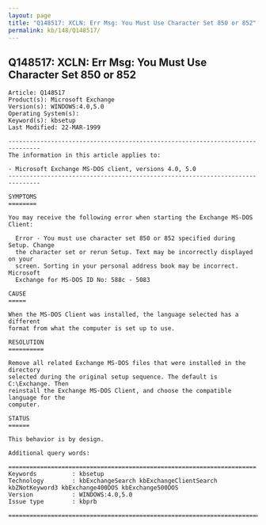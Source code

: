 ```yaml
---
layout: page
title: "Q148517: XCLN: Err Msg: You Must Use Character Set 850 or 852"
permalink: kb/148/Q148517/
---
```


## Q148517: XCLN: Err Msg: You Must Use Character Set 850 or 852

	Article: Q148517
	Product(s): Microsoft Exchange
	Version(s): WINDOWS:4.0,5.0
	Operating System(s): 
	Keyword(s): kbsetup
	Last Modified: 22-MAR-1999
	
	-------------------------------------------------------------------------------
	The information in this article applies to:
	
	- Microsoft Exchange MS-DOS client, versions 4.0, 5.0 
	-------------------------------------------------------------------------------
	
	SYMPTOMS
	========
	
	You may receive the following error when starting the Exchange MS-DOS Client:
	
	  Error - You must use character set 850 or 852 specified during Setup. Change
	  the character set or rerun Setup. Text may be incorrectly displayed on your
	  screen. Sorting in your personal address book may be incorrect. Microsoft
	  Exchange for MS-DOS ID No: 588c - 5083
	
	CAUSE
	=====
	
	When the MS-DOS Client was installed, the language selected has a different
	format from what the computer is set up to use.
	
	RESOLUTION
	==========
	
	Remove all related Exchange MS-DOS files that were installed in the directory
	selected during the original setup sequence. The default is C:\Exchange. Then
	reinstall the Exchange MS-DOS Client, and choose the compatible language for the
	computer.
	
	STATUS
	======
	
	This behavior is by design.
	
	Additional query words:
	
	======================================================================
	Keywords          : kbsetup 
	Technology        : kbExchangeSearch kbExchangeClientSearch kbZNotKeyword3 kbExchange400DOS kbExchange500DOS
	Version           : WINDOWS:4.0,5.0
	Issue type        : kbprb
	
	=============================================================================
	
